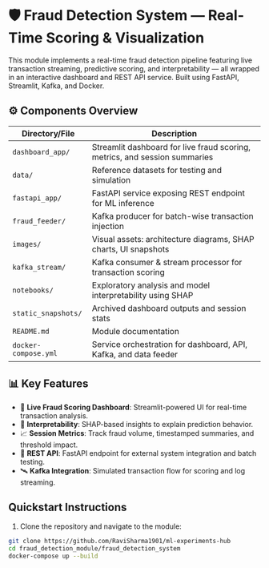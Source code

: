 
# 🛡️ Fraud Detection System — Real-Time Scoring & Visualization

This module implements a real-time fraud detection pipeline featuring live transaction streaming, predictive scoring, and interpretability — all wrapped in an interactive dashboard and REST API service. Built using FastAPI, Streamlit, Kafka, and Docker.

## ⚙️ Components Overview

| Directory/File        | Description                                                                 |
|------------------------|-----------------------------------------------------------------------------|
| `dashboard_app/`       | Streamlit dashboard for live fraud scoring, metrics, and session summaries |
| `data/`                | Reference datasets for testing and simulation                               |
| `fastapi_app/`         | FastAPI service exposing REST endpoint for ML inference                     |
| `fraud_feeder/`        | Kafka producer for batch-wise transaction injection                         |
| `images/`              | Visual assets: architecture diagrams, SHAP charts, UI snapshots             |
| `kafka_stream/`        | Kafka consumer & stream processor for transaction scoring                   |
| `notebooks/`           | Exploratory analysis and model interpretability using SHAP                  |
| `static_snapshots/`    | Archived dashboard outputs and session stats                                |
| `README.md`            | Module documentation                                                        |
| `docker-compose.yml`   | Service orchestration for dashboard, API, Kafka, and data feeder            |

## 📊 Key Features

- 🔄 **Live Fraud Scoring Dashboard**: Streamlit-powered UI for real-time transaction analysis.
- 🧠 **Interpretability**: SHAP-based insights to explain prediction behavior.
- 📈 **Session Metrics**: Track fraud volume, timestamped summaries, and threshold impact.
- 🔌 **REST API**: FastAPI endpoint for external system integration and batch testing.
- 🛰️ **Kafka Integration**: Simulated transaction flow for scoring and log streaming.

##  Quickstart Instructions

1. Clone the repository and navigate to the module:

```bash
git clone https://github.com/RaviSharma1901/ml-experiments-hub
cd fraud_detection_module/fraud_detection_system
docker-compose up --build
